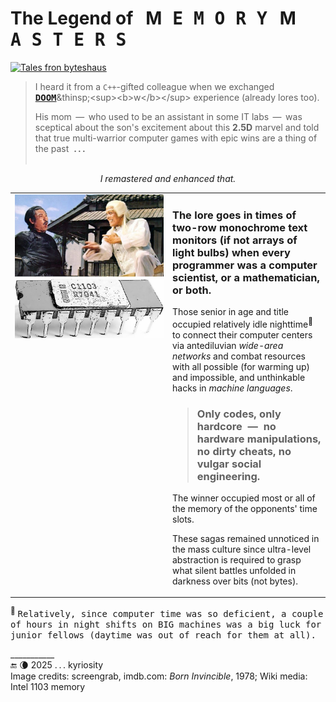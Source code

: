 # The Legend of &nbsp; M<samp>&thinsp;E&thinsp;M&thinsp;O&thinsp;R&thinsp;Y</samp> &nbsp; M<samp>&thinsp;A&thinsp;S&thinsp;T&thinsp;E&thinsp;R&thinsp;S</samp>

[![Tales fron byteshaus](https://img.shields.io/badge/Tales%20from-the%20byteshaus-blue?logo=readthedocs&logoColor=fdf)](#)

> I heard it from a <code>C++</code>-gifted colleague when we exchanged [<samp><b>DOOM</b></samp>](https://en.wikipedia.org/wiki/Doom_(1993_video_game))&thinsp;<sup><b>w</b></sup> experience (already lores too).
> 
> His mom &thinsp;&mdash;&thinsp; who used to bе an assistant in some IT labs &thinsp;&mdash;&thinsp; was sceptical about the son's excitement about this **2.5D**&nbsp;marvel and told that true multi-warrior computer games with epic wins are a thing of the past &nbsp;**.&thinsp;.&thinsp;.**\
> &nbsp;

<p align="center"><i>I remastered and enhanced that.</i></p>

<table><tr valign="top"><td width="50%"><picture><img src="../../../../_rsc/_img/snap/1978.BornInvincible.jpg" alt="&nbsp;Kung Fu masters from Born Invincible, 1978" /></picture><br />
<picture><img alt="&nbsp;Early memory chips" src="../../../../_rsc/_img/af/Intel-C1103_ink.jpg" /></pictire>

</td><td>
  
### The lore goes in times of two-row monochrome text monitors (if not arrays of light bulbs) when every programmer was a computer scientist, or a mathematician, or both.

Those senior in age and title occupied relatively idle nighttime<sup>🌛</sup> to connect their computer centers via antediluvian _wide-area networks_ and combat resources with all possible (for warming up) and impossible, and unthinkable hacks in _machine languages_.
    
> ### Only codes, only hardcore &nbsp;&mdash;&nbsp; no hardware manipulations, no dirty cheats, no vulgar social engineering.
   
The winner occupied most or all of the memory of the opponents' time slots.

These sagas remained unnoticed in the mass culture since ultra-level abstraction is required to grasp what silent battles unfolded in darkness over bits (not bytes).

</td></tr></table>

<sup>🌛</sup> <samp>Relatively, since computer time was so deficient, a couple of hours in night shifts on BIG machines was a big luck for junior fellows (daytime was out of reach for them at all).</samp>

\___________\
🔚 🌘 2025 .&thinsp;.&thinsp;. kyriosity\
Image credits: screengrab, imdb.com: <i>Born Invincible</i>, 1978; Wiki media: Intel 1103 memory
